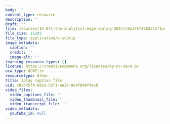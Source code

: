 ```yaml
---
body: ''
content_type: resource
description: ''
draft: ''
file: /courses/15-071-the-analytics-edge-spring-2017/c0a345f4682a52f1ae268e4fb48f4ec6_t8nLB1AmUgE.vtt
file_size: 11293
file_type: application/x-subrip
image_metadata:
  caption: ''
  credit: ''
  image-alt: ''
learning_resource_types: []
license: https://creativecommons.org/licenses/by-nc-sa/4.0/
ocw_type: OCWFile
resourcetype: Other
title: 3play caption file
uid: c0a345f4-682a-52f1-ae26-8e4fb48f4ec6
video_files:
  video_captions_file: ''
  video_thumbnail_file: ''
  video_transcript_file: ''
video_metadata:
  youtube_id: null
---
```

